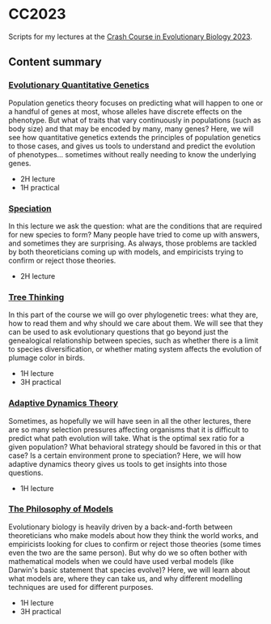 # CC2023

Scripts for my lectures at the [Crash Course in Evolutionary Biology 2023](https://evobiocrashcourse.github.io/).

## Content summary

### [Evolutionary Quantitative Genetics](01_quantitative_genetics.md)

Population genetics theory focuses on predicting what will happen to one or a handful of genes at most, whose alleles have discrete effects on the phenotype. But what of traits that vary continuously in populations (such as body size) and that may be encoded by many, many genes? Here, we will see how quantitative genetics extends the principles of population genetics to those cases, and gives us tools to understand and predict the evolution of phenotypes... sometimes without really needing to know the underlying genes.

* 2H lecture
* 1H practical

### [Speciation](02_speciation.md)

In this lecture we ask the question: what are the conditions that are required for new species to form? Many people have tried to come up with answers, and sometimes they are surprising. As always, those problems are tackled by both theoreticians coming up with models, and empiricists trying to confirm or reject those theories.

* 2H lecture

### [Tree Thinking](03_tree_thinking.md)

In this part of the course we will go over phylogenetic trees: what they are, how to read them and why should we care about them. We will see that they can be used to ask evolutionary questions that go beyond just the genealogical relationship between species, such as whether there is a limit to species diversification, or whether mating system affects the evolution of plumage color in birds.

* 1H lecture
* 3H practical

### [Adaptive Dynamics Theory](04_adaptive_dynamics.md)

Sometimes, as hopefully we will have seen in all the other lectures, there are so many selection pressures affecting organisms that it is difficult to predict what path evolution will take. What is the optimal sex ratio for a given population? What behavioral strategy should be favored in this or that case? Is a certain environment prone to speciation? Here, we will how adaptive dynamics theory gives us tools to get insights into those questions.

* 1H lecture

### [The Philosophy of Models](05_the_philosophy_of_models.md)

Evolutionary biology is heavily driven by a back-and-forth between theoreticians who make models about how they think the world works, and empiricists looking for clues to confirm or reject those theories (some times even the two are the same person). But why do we so often bother with mathematical models when we could have used verbal models (like Darwin's basic statement that species evolve)? Here, we will learn about what models are, where they can take us, and why different modelling techniques are used for different purposes. 

* 1H lecture
* 3H practical
